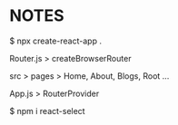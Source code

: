 # NOTES

$ npx create-react-app .

Router.js > createBrowserRouter

src > pages > Home, About, Blogs, Root ...

App.js > RouterProvider

$ npm i react-select
